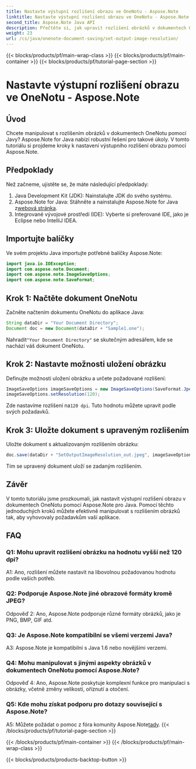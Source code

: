 ```yaml
---
title: Nastavte výstupní rozlišení obrazu ve OneNotu - Aspose.Note
linktitle: Nastavte výstupní rozlišení obrazu ve OneNotu - Aspose.Note
second_title: Aspose.Note Java API
description: Přečtěte si, jak upravit rozlišení obrázků v dokumentech OneNotu pomocí Aspose.Note pro Java. Pro snadnou implementaci postupujte podle našeho podrobného průvodce
weight: 23
url: /cs/java/onenote-document-saving/set-output-image-resolution/
---
```


{{< blocks/products/pf/main-wrap-class >}}
{{< blocks/products/pf/main-container >}}
{{< blocks/products/pf/tutorial-page-section >}}

# Nastavte výstupní rozlišení obrazu ve OneNotu - Aspose.Note

## Úvod

Chcete manipulovat s rozlišením obrázků v dokumentech OneNotu pomocí Javy? Aspose.Note for Java nabízí robustní řešení pro takové úkoly. V tomto tutoriálu si projdeme kroky k nastavení výstupního rozlišení obrazu pomocí Aspose.Note.

## Předpoklady

Než začneme, ujistěte se, že máte následující předpoklady:

1. Java Development Kit (JDK): Nainstalujte JDK do svého systému.
2. Aspose.Note for Java: Stáhněte a nainstalujte Aspose.Note for Java z[webová stránka](https://releases.aspose.com/note/java/).
3. Integrované vývojové prostředí (IDE): Vyberte si preferované IDE, jako je Eclipse nebo IntelliJ IDEA.

## Importujte balíčky

Ve svém projektu Java importujte potřebné balíčky Aspose.Note:

```java
import java.io.IOException;
import com.aspose.note.Document;
import com.aspose.note.ImageSaveOptions;
import com.aspose.note.SaveFormat;
```

## Krok 1: Načtěte dokument OneNotu

Začněte načtením dokumentu OneNotu do aplikace Java:

```java
String dataDir = "Your Document Directory";
Document doc = new Document(dataDir + "Sample1.one");
```

 Nahradit`"Your Document Directory"` se skutečným adresářem, kde se nachází váš dokument OneNotu.

## Krok 2: Nastavte možnosti uložení obrázku

Definujte možnosti uložení obrázku a určete požadované rozlišení:

```java
ImageSaveOptions imageSaveOptions = new ImageSaveOptions(SaveFormat.Jpeg);
imageSaveOptions.setResolution(120);
```

 Zde nastavíme rozlišení na`120 dpi`. Tuto hodnotu můžete upravit podle svých požadavků.

## Krok 3: Uložte dokument s upraveným rozlišením

Uložte dokument s aktualizovaným rozlišením obrázku:

```java
doc.save(dataDir + "SetOutputImageResolution_out.jpeg", imageSaveOptions);
```

Tím se upravený dokument uloží se zadaným rozlišením.

## Závěr

V tomto tutoriálu jsme prozkoumali, jak nastavit výstupní rozlišení obrazu v dokumentech OneNotu pomocí Aspose.Note pro Java. Pomocí těchto jednoduchých kroků můžete efektivně manipulovat s rozlišením obrázků tak, aby vyhovovaly požadavkům vaší aplikace.


## FAQ

### Q1: Mohu upravit rozlišení obrázku na hodnotu vyšší než 120 dpi?

A1: Ano, rozlišení můžete nastavit na libovolnou požadovanou hodnotu podle vašich potřeb.

### Q2: Podporuje Aspose.Note jiné obrazové formáty kromě JPEG?

Odpověď 2: Ano, Aspose.Note podporuje různé formáty obrázků, jako je PNG, BMP, GIF atd.

### Q3: Je Aspose.Note kompatibilní se všemi verzemi Java?

A3: Aspose.Note je kompatibilní s Java 1.6 nebo novějšími verzemi.

### Q4: Mohu manipulovat s jinými aspekty obrázků v dokumentech OneNotu pomocí Aspose.Note?

Odpověď 4: Ano, Aspose.Note poskytuje komplexní funkce pro manipulaci s obrázky, včetně změny velikosti, oříznutí a otočení.

### Q5: Kde mohu získat podporu pro dotazy související s Aspose.Note?

 A5: Můžete požádat o pomoc z fóra komunity Aspose.Note[tady](https://forum.aspose.com/c/note/28).
{{< /blocks/products/pf/tutorial-page-section >}}

{{< /blocks/products/pf/main-container >}}
{{< /blocks/products/pf/main-wrap-class >}}

{{< blocks/products/products-backtop-button >}}
